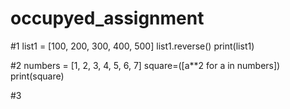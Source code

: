 # occupyed_assignment
#1
list1 = [100, 200, 300, 400, 500]
list1.reverse()
print(list1)

#2
numbers = [1, 2, 3, 4, 5, 6, 7]
square=([a**2 for a in numbers])
print(square)

#3


